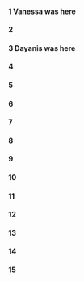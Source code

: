#### 1 Vanessa was here
#### 2
#### 3 Dayanis was here
#### 4
#### 5
#### 6
#### 7
#### 8
#### 9
#### 10
#### 11
#### 12
#### 13
#### 14
#### 15
